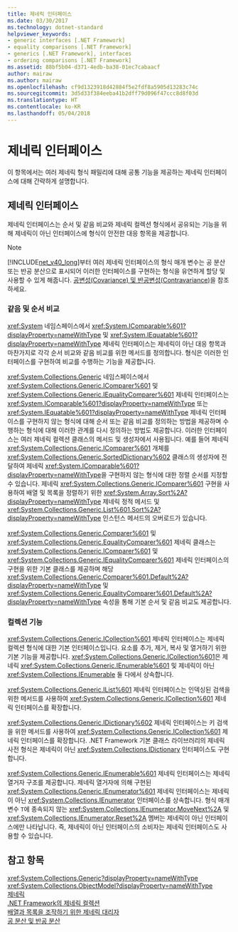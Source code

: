 ```yaml
---
title: 제네릭 인터페이스
ms.date: 03/30/2017
ms.technology: dotnet-standard
helpviewer_keywords:
- generic interfaces [.NET Framework]
- equality comparisons [.NET Framework]
- generics [.NET Framework], interfaces
- ordering comparisons [.NET Framework]
ms.assetid: 88bf5b04-d371-4edb-ba38-01ec7cabaacf
author: mairaw
ms.author: mairaw
ms.openlocfilehash: cf9d1323918d42884f5e2fdf8a5905d13283c74c
ms.sourcegitcommit: 3d5d33f384eeba41b2dff79d096f47ccc8d8f03d
ms.translationtype: HT
ms.contentlocale: ko-KR
ms.lasthandoff: 05/04/2018
---
```

# <a name="generic-interfaces"></a>제네릭 인터페이스
이 항목에서는 여러 제네릭 형식 패밀리에 대해 공통 기능을 제공하는 제네릭 인터페이스에 대해 간략하게 설명합니다.  
  
## <a name="generic-interfaces"></a>제네릭 인터페이스  
 제네릭 인터페이스는 순서 및 같음 비교와 제네릭 컬렉션 형식에서 공유되는 기능을 위해 제네릭이 아닌 인터페이스에 형식이 안전한 대응 항목을 제공합니다.  
  
> [!NOTE]
>  [!INCLUDE[net_v40_long](../../../includes/net-v40-long-md.md)]부터 여러 제네릭 인터페이스의 형식 매개 변수는 공 분산 또는 반공 분산으로 표시되어 이러한 인터페이스를 구현하는 형식을 유연하게 할당 및 사용할 수 있게 해줍니다. [공변성(Covariance) 및 반공변성(Contravariance)](../../../docs/standard/generics/covariance-and-contravariance.md)을 참조하세요.  
  
### <a name="equality-and-ordering-comparisons"></a>같음 및 순서 비교  
 <xref:System> 네임스페이스에서 <xref:System.IComparable%601?displayProperty=nameWithType> 및 <xref:System.IEquatable%601?displayProperty=nameWithType> 제네릭 인터페이스는 제네릭이 아닌 대응 항목과 마찬가지로 각각 순서 비교와 같음 비교를 위한 메서드를 정의합니다. 형식은 이러한 인터페이스를 구현하여 비교를 수행하는 기능을 제공합니다.  
  
 <xref:System.Collections.Generic> 네임스페이스에서 <xref:System.Collections.Generic.IComparer%601> 및 <xref:System.Collections.Generic.IEqualityComparer%601> 제네릭 인터페이스는 <xref:System.IComparable%601?displayProperty=nameWithType> 또는 <xref:System.IEquatable%601?displayProperty=nameWithType> 제네릭 인터페이스를 구현하지 않는 형식에 대해 순서 또는 같음 비교를 정의하는 방법을 제공하며 수행하는 형식에 대해 이러한 관계를 다시 정의하는 방법도 제공합니다. 이러한 인터페이스는 여러 제네릭 컬렉션 클래스의 메서드 및 생성자에서 사용됩니다. 예를 들어 제네릭 <xref:System.Collections.Generic.IComparer%601> 개체를 <xref:System.Collections.Generic.SortedDictionary%602> 클래스의 생성자에 전달하여 제네릭 <xref:System.IComparable%601?displayProperty=nameWithType>을 구현하지 않는 형식에 대한 정렬 순서를 지정할 수 있습니다. 제네릭 <xref:System.Collections.Generic.IComparer%601> 구현을 사용하여 배열 및 목록을 정렬하기 위한 <xref:System.Array.Sort%2A?displayProperty=nameWithType> 제네릭 정적 메서드 및 <xref:System.Collections.Generic.List%601.Sort%2A?displayProperty=nameWithType> 인스턴스 메서드의 오버로드가 있습니다.  
  
 <xref:System.Collections.Generic.Comparer%601> 및 <xref:System.Collections.Generic.EqualityComparer%601> 제네릭 클래스는 <xref:System.Collections.Generic.IComparer%601> 및 <xref:System.Collections.Generic.IEqualityComparer%601> 제네릭 인터페이스의 구현을 위한 기본 클래스를 제공하며 해당 <xref:System.Collections.Generic.Comparer%601.Default%2A?displayProperty=nameWithType> 및 <xref:System.Collections.Generic.EqualityComparer%601.Default%2A?displayProperty=nameWithType> 속성을 통해 기본 순서 및 같음 비교도 제공합니다.  
  
### <a name="collection-functionality"></a>컬렉션 기능  
 <xref:System.Collections.Generic.ICollection%601> 제네릭 인터페이스는 제네릭 컬렉션 형식에 대한 기본 인터페이스입니다. 요소를 추가, 제거, 복사 및 열거하기 위한 기본 기능을 제공합니다. <xref:System.Collections.Generic.ICollection%601>은 제네릭 <xref:System.Collections.Generic.IEnumerable%601> 및 제네릭이 아닌 <xref:System.Collections.IEnumerable> 둘 다에서 상속합니다.  
  
 <xref:System.Collections.Generic.IList%601> 제네릭 인터페이스는 인덱싱된 검색을 위한 메서드를 사용하여 <xref:System.Collections.Generic.ICollection%601> 제네릭 인터페이스를 확장합니다.  
  
 <xref:System.Collections.Generic.IDictionary%602> 제네릭 인터페이스는 키 검색을 위한 메서드를 사용하여 <xref:System.Collections.Generic.ICollection%601> 제네릭 인터페이스를 확장합니다. .NET Framework 기본 클래스 라이브러리의 제네릭 사전 형식은 제네릭이 아닌 <xref:System.Collections.IDictionary> 인터페이스도 구현합니다.  
  
 <xref:System.Collections.Generic.IEnumerable%601> 제네릭 인터페이스는 제네릭 열거자 구조를 제공합니다. 제네릭 열거자에 의해 구현된 <xref:System.Collections.Generic.IEnumerator%601> 제네릭 인터페이스는 제네릭이 아닌 <xref:System.Collections.IEnumerator> 인터페이스를 상속합니다. 형식 매개 변수 `T`에 종속되지 않는 <xref:System.Collections.IEnumerator.MoveNext%2A> 및 <xref:System.Collections.IEnumerator.Reset%2A> 멤버는 제네릭이 아닌 인터페이스에만 나타납니다. 즉, 제네릭이 아닌 인터페이스의 소비자는 제네릭 인터페이스도 사용할 수 있습니다.  
  
## <a name="see-also"></a>참고 항목  
 <xref:System.Collections.Generic?displayProperty=nameWithType>  
 <xref:System.Collections.ObjectModel?displayProperty=nameWithType>  
 [제네릭](../../../docs/standard/generics/index.md)  
 [.NET Framework의 제네릭 컬렉션](../../../docs/standard/generics/collections.md)  
 [배열과 목록을 조작하기 위한 제네릭 대리자](../../../docs/standard/generics/delegates-for-manipulating-arrays-and-lists.md)  
 [공 분산 및 반공 분산](../../../docs/standard/generics/covariance-and-contravariance.md)
